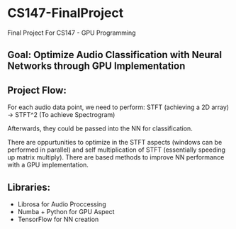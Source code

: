 # CS147-FinalProject
Final Project For CS147 - GPU Programming

## Goal: Optimize Audio Classification with Neural Networks through GPU Implementation

## Project Flow:

For each audio data point, we need to perform:
STFT (achieving a 2D array) -> STFT^2 (To achieve Spectrogram) 

Afterwards, they could be passed into the NN for classification. 

There are oppurtunities to optimize in the STFT aspects (windows can be performed in parallel) and self multiplication of STFT (essentially speeding up matrix multiply). There are based methods to improve NN performance with a GPU implementation. 

## Libraries: 

- Librosa for Audio Proccessing
- Numba + Python for GPU Aspect
- TensorFlow for NN creation
